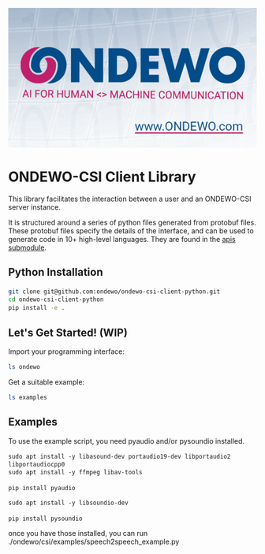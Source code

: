 ![Logo](https://raw.githubusercontent.com/ondewo/ondewo-logos/master/github/ondewo_logo_github_2.png)

ONDEWO-CSI Client Library
======================

This library facilitates the interaction between a user and an ONDEWO-CSI server instance. 

It is structured around a series of python files generated from protobuf files. These protobuf files specify the details of the interface, and can be used to generate code in 10+ high-level languages. They are found in the [apis submodule](./ondewo-csi-api).

Python Installation
-------------------

```bash
git clone git@github.com:ondewo/ondewo-csi-client-python.git
cd ondewo-csi-client-python
pip install -e .
```

Let's Get Started! (WIP)
------------------
Import your programming interface:
```bash
ls ondewo
```

Get a suitable example:
```bash
ls examples
```

Examples
------------------

To use the example script, you need pyaudio and/or pysoundio installed.

```pyaudio installation
sudo apt install -y libasound-dev portaudio19-dev libportaudio2 libportaudiocpp0
sudo apt install -y ffmpeg libav-tools

pip install pyaudio
```

```pysoundio installation
sudo apt install -y libsoundio-dev

pip install pysoundio
```

once you have those installed, you can run ./ondewo/csi/examples/speech2speech_example.py

